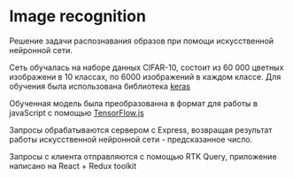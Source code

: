 
# Image recognition

Решение задачи распознавания образов при помощи искусственной нейронной сети. 

Сеть обучалась на  наборе данных CIFAR-10, состоит из 60 000 цветных изображени в 10 классах, по 6000 изображений в каждом классе. Для обучения была использована библиотека [keras](https://keras.io/about/)

Обученная модель была преобразованна в формат для работы в javaScript с помощью [TensorFlow.js](https://www.tensorflow.org/)

Запросы обрабатываются сервером с Express, возвращая результат работы искусственной нейронной сети - предсказанное число. 

Запросы с клиента отправляются с помощью RTK Query, приложение написано на React + Redux toolkit

